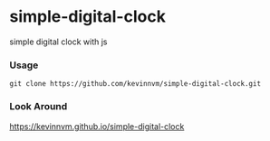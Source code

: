 # simple-digital-clock

simple digital clock with js

### Usage
```
git clone https://github.com/kevinnvm/simple-digital-clock.git
```

### Look Around
https://kevinnvm.github.io/simple-digital-clock
